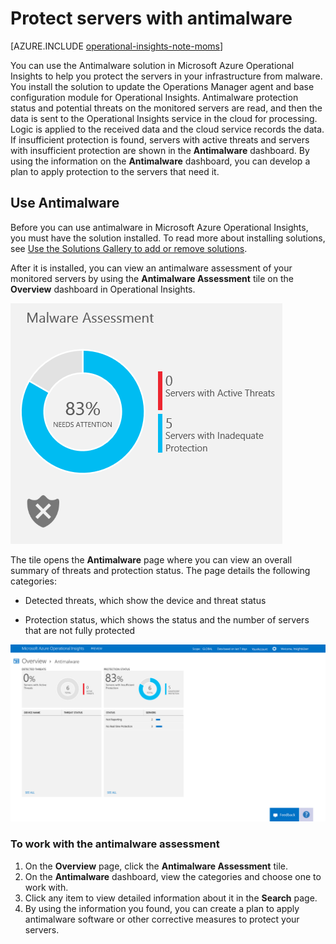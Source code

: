 <properties
   pageTitle="Protect servers with antimalware"
   description="Use antimalware to help you protect the servers in your infrastructure from malware"
   services="operational-insights"
   documentationCenter=""
   authors="bandersmsft"
   manager="jwhit"
   editor="" />
<tags
   ms.service="operational-insights"
   ms.devlang="na"
   ms.topic="article"
   ms.tgt_pltfrm="na"
   ms.workload="na"
   ms.date="05/11/2015"
   ms.author="banders" />

# Protect servers with antimalware

[AZURE.INCLUDE [operational-insights-note-moms](../includes/operational-insights-note-moms.md)]

You can use the Antimalware solution in Microsoft Azure Operational Insights to help you protect the servers in your infrastructure from malware. You install the solution to update the Operations Manager agent and base configuration module for Operational Insights. Antimalware protection status and potential threats on the monitored servers are read, and then the data is sent to the Operational Insights service in the cloud for processing. Logic is applied to the received data and the cloud service records the data. If insufficient protection is found, servers with active threats and servers with insufficient protection are shown in the **Antimalware** dashboard. By using the information on the **Antimalware** dashboard, you can develop a plan to apply protection to the servers that need it.

## Use Antimalware

Before you can use antimalware in Microsoft Azure Operational Insights, you must have the solution installed. To read more about installing solutions, see [Use the Solutions Gallery to add or remove solutions](operational-insights-add-solution.md).

After it is installed, you can view an antimalware assessment of your monitored servers by using the **Antimalware Assessment** tile on the **Overview** dashboard in Operational Insights.

![image of Malware Assessment tile](./media/operational-insights-antimalware/overview-malware.png)

The tile opens the **Antimalware** page where you can view an overall summary of threats and protection status. The page details the following categories:

- Detected threats, which show the device and threat status

- Protection status, which shows the status and the number of servers that are not fully protected

![image of Antimalware dashboard](./media/operational-insights-antimalware/gallery-malware-01.png)

### To work with the antimalware assessment

1. On the **Overview** page, click the **Antimalware Assessment** tile.
2. On the **Antimalware** dashboard, view the categories and choose one to work with.
3. Click any item to view detailed information about it in the **Search** page.
4. By using the information you found, you can create a plan to apply antimalware software or other corrective measures to protect your servers.
